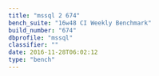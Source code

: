 ```yaml
---
title: "mssql 2 674"
bench_suite: "16w48 CI Weekly Benchmark"
build_number: "674"
dbprofile: "mssql"
classifier: ""
date: 2016-11-28T06:02:12
type: "bench"
---
```


